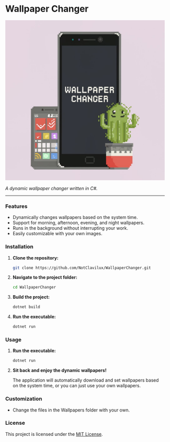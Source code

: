 
# Wallpaper Changer

![Wallpaper Changer](ZnvYJCYoREuvV8EUhz9yew.jpg)

*A dynamic wallpaper changer written in C#.*

---

### Features

- Dynamically changes wallpapers based on the system time.
- Support for morning, afternoon, evening, and night wallpapers.
- Runs in the background without interrupting your work.
- Easily customizable with your own images.

### Installation

1. **Clone the repository:**

   ```bash
   git clone https://github.com/NotClavilux/WallpaperChanger.git
   ```

2. **Navigate to the project folder:**

   ```bash
   cd WallpaperChanger
   ```

3. **Build the project:**

   ```bash
   dotnet build
   ```

4. **Run the executable:**

   ```bash
   dotnet run
   ```

### Usage

1. **Run the executable:**

   ```bash
   dotnet run
   ```

2. **Sit back and enjoy the dynamic wallpapers!**

   The application will automatically download and set wallpapers based on the system time, or you can just use your own wallpapers.

### Customization

- Change the files in the Wallpapers folder with your own.

### License

This project is licensed under the [MIT License](LICENSE).
